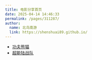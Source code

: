 ```yaml
---
title: 电影分享首页
date: 2025-04-14 14:46:33
permalink: /pages/311287/
author: 
  name: 北鸟南游
  link: https://shenshuai89.github.io/
---
```


- [功夫熊猫](./movie/功夫熊猫.md)
- [超能陆战队](./movie/超能陆战队.md)